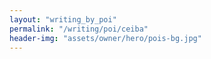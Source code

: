 ```yaml
---
layout: "writing_by_poi"
permalink: "/writing/poi/ceiba"
header-img: "assets/owner/hero/pois-bg.jpg"
---
```

